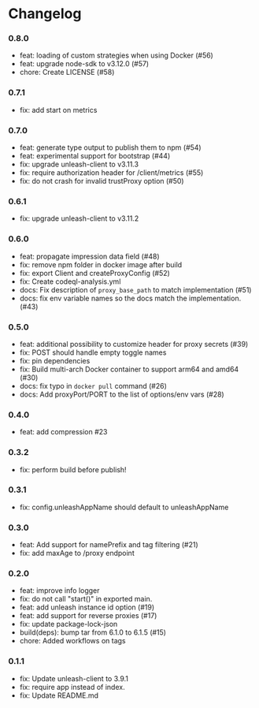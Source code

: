 # Changelog

### 0.8.0
- feat: loading of custom strategies when using Docker (#56)
- feat: upgrade node-sdk to v3.12.0 (#57)
- chore: Create LICENSE (#58)
### 0.7.1
- fix: add start on metrics

### 0.7.0

- feat: generate type output to publish them to npm (#54)
- feat: experimental support for bootstrap (#44)
- fix: upgrade unleash-client to v3.11.3
- fix: require authorization header for /client/metrics (#55)
- fix: do not crash for invalid trustProxy option (#50)

### 0.6.1
- fix: upgrade unleash-client to v3.11.2
### 0.6.0
- feat: propagate impression data field (#48)
- fix: remove npm folder in docker image after build
- fix: export Client and createProxyConfig (#52)
- fix: Create codeql-analysis.yml
- docs: Fix description of `proxy_base_path` to match implementation (#51)
- docs: fix env variable names so the docs match the implementation. (#43)

### 0.5.0
- feat: additional possibility to customize header for proxy secrets (#39)
- fix: POST should handle empty toggle names
- fix: pin dependencies
- fix: Build multi-arch Docker container to support arm64 and amd64 (#30)
- docs: fix typo in `docker pull` command (#26)
- docs: Add proxyPort/PORT to the list of options/env vars (#28)

### 0.4.0
- feat: add compression #23

### 0.3.2
- fix: perform build before publish!

### 0.3.1

- fix: config.unleashAppName should default to unleashAppName

### 0.3.0

- feat: Add support for namePrefix and tag filtering (#21)
- fix: add maxAge to /proxy endpoint

### 0.2.0

- feat: improve info logger
- fix: do not call "start()" in exported main.
- feat: add unleash instance id option (#19)
- feat: add support for reverse proxies (#17)
- fix: update package-lock-json
- build(deps): bump tar from 6.1.0 to 6.1.5 (#15)
- chore: Added workflows on tags


### 0.1.1
- fix: Update unleash-client to 3.9.1
- fix: require app instead of index.
- fix: Update README.md
